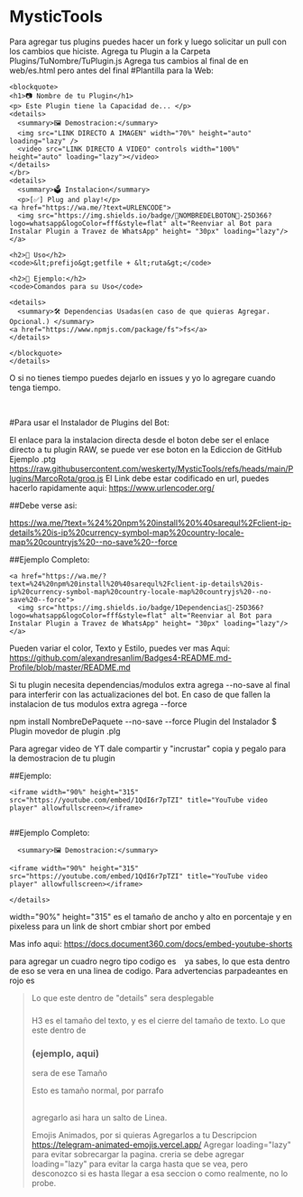 # MysticTools
Para agregar tus plugins puedes hacer un fork y luego solicitar un pull con los cambios que hiciste.
Agrega tu Plugin a la Carpeta Plugins/TuNombre/TuPlugin.js
Agrega tus cambios al final de en web/es.html pero antes del </div> final 
#Plantilla para la Web:

```
<blockquote>	
<h1>📷 Nombre de tu Plugin</h1>
<p> Este Plugin tiene la Capacidad de... </p>
<details>
  <summary>🖼️ Demostracion:</summary>
  <img src="LINK DIRECTO A IMAGEN" width="70%" height="auto" loading="lazy" />
  <video src="LINK DIRECTO A VIDEO" controls width="100%" height="auto" loading="lazy"></video>
</details>
</br>
<details>
  <summary>🗳️ Instalacion</summary>
  <p>[✅] Plug and play!</p>
<a href="https://wa.me/?text=URLENCODE">
  <img src="https://img.shields.io/badge/💾NOMBREDELBOTON💾-25D366?logo=whatsapp&logoColor=fff&style=flat" alt="Reenviar al Bot para Instalar Plugin a Travez de WhatsApp" height= "30px" loading="lazy"/>
</a>

<h2>👀 Uso</h2>
<code>&lt;prefijo&gt;getfile + &lt;ruta&gt;</code>

<h2>📝 Ejemplo:</h2>
<code>Comandos para su Uso</code>

<details>
  <summary>🛠️ Dependencias Usadas(en caso de que quieras Agregar. Opcional.) </summary>
<a href="https://www.npmjs.com/package/fs">fs</a>
</details>

</blockquote>
</details>
```

O si no tienes tiempo puedes dejarlo en issues y yo lo agregare cuando tenga tiempo.




</br>








#Para usar el Instalador de Plugins del Bot:

El enlace para la instalacion directa desde el boton debe ser el enlace directo a tu plugin RAW, se puede ver ese boton en la Ediccion de GitHub
Ejemplo .ptg https://raw.githubusercontent.com/weskerty/MysticTools/refs/heads/main/Plugins/MarcoRota/groq.js
El Link debe estar codificado en url, puedes hacerlo rapidamente aqui: https://www.urlencoder.org/

##Debe verse asi:

https://wa.me/?text=%24%20npm%20install%20%40sarequl%2Fclient-ip-details%20is-ip%20currency-symbol-map%20country-locale-map%20countryjs%20--no-save%20--force

##Ejemplo Completo:

```
<a href="https://wa.me/?text=%24%20npm%20install%20%40sarequl%2Fclient-ip-details%20is-ip%20currency-symbol-map%20country-locale-map%20countryjs%20--no-save%20--force">
  <img src="https://img.shields.io/badge/1Dependencias🔩-25D366?logo=whatsapp&logoColor=fff&style=flat" alt="Reenviar al Bot para Instalar Plugin a Travez de WhatsApp" height= "30px" loading="lazy"/>
</a>

```

Pueden variar el color, Texto y Estilo, puedes ver mas Aqui: https://github.com/alexandresanlim/Badges4-README.md-Profile/blob/master/README.md

Si tu plugin necesita dependencias/modulos extra agrega --no-save al final para interferir con las actualizaciones del bot.
En caso de que fallen la instalacion de tus modulos extra agrega --force

npm install NombreDePaquete --no-save --force
Plugin del Instalador $ 
Plugin movedor de plugin .plg 

Para agregar video de YT dale compartir y "incrustar"
copia y pegalo para la demostracion de tu plugin

##Ejemplo:

```	
<iframe width="90%" height="315" src="https://youtube.com/embed/1QdI6r7pTZI" title="YouTube video player" allowfullscreen></iframe>
	
```

##Ejemplo Completo:
```
  <summary>🖼️ Demostracion:</summary>
	
<iframe width="90%" height="315" src="https://youtube.com/embed/1QdI6r7pTZI" title="YouTube video player" allowfullscreen></iframe>
	
</details>
```
width="90%" height="315" es el tamaño de ancho y alto en porcentaje y en pixeless 
para un link de short cmbiar short por embed

Mas info aqui:
https://docs.document360.com/docs/embed-youtube-shorts


para agregar un cuadro negro tipo codigo es <code> </code> ya sabes, lo que esta dentro de eso se vera en una linea de codigo.
Para advertencias parpadeantes en rojo es </blockquote> <blockquote> 

Lo que este dentro de "details" sera desplegable
<h3> </h3>
H3 es el tamaño del texto, y </h3> es el cierre del tamaño de texto. Lo que este dentro de <h3> (ejemplo, aqui) </h3> sera de ese Tamaño
</p> Esto es tamaño normal, por parrafo <p>
</br> agregarlo asi hara un salto de Linea.


Emojis Animados, por si quieras Agregarlos a tu Descripcion 
https://telegram-animated-emojis.vercel.app/
Agregar loading="lazy"  para evitar sobrecargar la pagina.
creria se debe agregar loading="lazy" para evitar la carga hasta que se vea, pero desconozco si es hasta llegar a esa seccion o como realmente, no lo probe.
